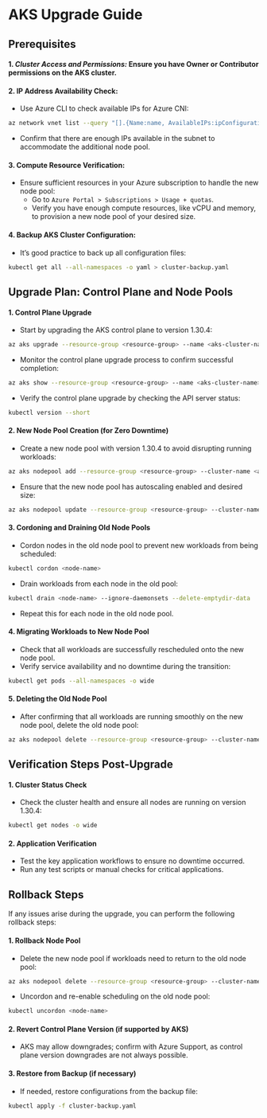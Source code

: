 # AKS Upgrade Guide

## Prerequisites

#### 1. *Cluster Access and Permissions:* Ensure you have Owner or Contributor permissions on the AKS cluster.
#### 2. IP Address Availability Check:

- Use Azure CLI to check available IPs for Azure CNI:
```bash
az network vnet list --query "[].{Name:name, AvailableIPs:ipConfigurations[].privateIpAddress | length(@)}"
```

- Confirm that there are enough IPs available in the subnet to accommodate the additional node pool.

#### 3. Compute Resource Verification:
- Ensure sufficient resources in your Azure subscription to handle the new node pool:
    - Go to `Azure Portal > Subscriptions > Usage + quotas`.
    - Verify you have enough compute resources, like vCPU and memory, to provision a new node pool of your desired size.
   
#### 4. Backup AKS Cluster Configuration:
- It’s good practice to back up all configuration files:
```bash
kubectl get all --all-namespaces -o yaml > cluster-backup.yaml
```
## Upgrade Plan: Control Plane and Node Pools

#### 1. Control Plane Upgrade
- Start by upgrading the AKS control plane to version 1.30.4:
```bash
az aks upgrade --resource-group <resource-group> --name <aks-cluster-name> --kubernetes-version 1.30.4 --control-plane-only
```
- Monitor the control plane upgrade process to confirm successful completion:
```bash
az aks show --resource-group <resource-group> --name <aks-cluster-name> --query "kubernetesVersion"
```
- Verify the control plane upgrade by checking the API server status:
```bash
kubectl version --short
```
#### 2. New Node Pool Creation (for Zero Downtime)

- Create a new node pool with version 1.30.4 to avoid disrupting running workloads:
```bash
az aks nodepool add --resource-group <resource-group> --cluster-name <aks-cluster-name> --name <new-nodepool-name> --node-count <desired-count> --kubernetes-version 1.30.4
```

- Ensure that the new node pool has autoscaling enabled and desired size:
```bash
az aks nodepool update --resource-group <resource-group> --cluster-name <aks-cluster-name> --name <new-nodepool-name> --enable-cluster-autoscaler --min-count <min-count> --max-count <max-count>
```

#### 3. Cordoning and Draining Old Node Pools

- Cordon nodes in the old node pool to prevent new workloads from being scheduled:
```bash
kubectl cordon <node-name>
```

- Drain workloads from each node in the old pool:
```bash
kubectl drain <node-name> --ignore-daemonsets --delete-emptydir-data
```
- Repeat this for each node in the old node pool.
#### 4. Migrating Workloads to New Node Pool

- Check that all workloads are successfully rescheduled onto the new node pool.
- Verify service availability and no downtime during the transition:

```bash
kubectl get pods --all-namespaces -o wide
```
#### 5. Deleting the Old Node Pool
- After confirming that all workloads are running smoothly on the new node pool, delete the old node pool:

```bash
az aks nodepool delete --resource-group <resource-group> --cluster-name <aks-cluster-name> --name <old-nodepool-name>
```

## Verification Steps Post-Upgrade
#### 1. Cluster Status Check

- Check the cluster health and ensure all nodes are running on version 1.30.4:
```bash
kubectl get nodes -o wide
```
#### 2. Application Verification

- Test the key application workflows to ensure no downtime occurred.
- Run any test scripts or manual checks for critical applications.

## Rollback Steps
If any issues arise during the upgrade, you can perform the following rollback steps:

#### 1. Rollback Node Pool

- Delete the new node pool if workloads need to return to the old node pool:
```bash 
az aks nodepool delete --resource-group <resource-group> --cluster-name <aks-cluster-name> --name <new-nodepool-name>
```
- Uncordon and re-enable scheduling on the old node pool:
```bash
kubectl uncordon <node-name>
```
#### 2. Revert Control Plane Version (if supported by AKS)

- AKS may allow downgrades; confirm with Azure Support, as control plane version downgrades are not always possible.

#### 3. Restore from Backup (if necessary)

- If needed, restore configurations from the backup file:
```bash
kubectl apply -f cluster-backup.yaml
```